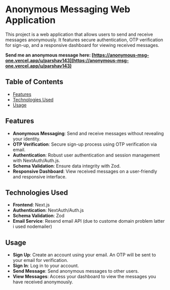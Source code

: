# Anonymous Messaging Web Application

This project is a web application that allows users to send and receive messages anonymously. It features secure authentication, OTP verification for sign-up, and a responsive dashboard for viewing received messages.

**Send me an anonymous message here: [https://anonymous-msg-one.vercel.app/u/parshav143](https://anonymous-msg-one.vercel.app/u/parshav143)**


## Table of Contents
- [Features](#features)
- [Technologies Used](#technologies-used)
- [Usage](#usage)

## Features
- **Anonymous Messaging**: Send and receive messages without revealing your identity.
- **OTP Verification**: Secure sign-up process using OTP verification via email.
- **Authentication**: Robust user authentication and session management with NextAuth/Auth.js.
- **Schema Validation**: Ensure data integrity with Zod.
- **Responsive Dashboard**: View received messages on a user-friendly and responsive interface.

## Technologies Used
- **Frontend**: Next.js
- **Authentication**: NextAuth/Auth.js
- **Schema Validation**: Zod
- **Email Service**: Resend email API (due to custome domain problem latter i used nodemailer)

## Usage
- **Sign Up**: Create an account using your email. An OTP will be sent to your email for verification.
- **Sign In**: Log in to your account.
- **Send Message**: Send anonymous messages to other users.
- **View Messages**: Access your dashboard to view the messages you have received anonymously.


